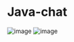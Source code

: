 # Java-chat
![image](https://github.com/huyennhat-dev/Java-chat/assets/83244882/88b670e1-8414-4113-ba26-a96261fa578d)
![image](https://github.com/huyennhat-dev/Java-chat/assets/83244882/63ce34aa-7e71-4ad3-bf50-7b48e1f1a632)

